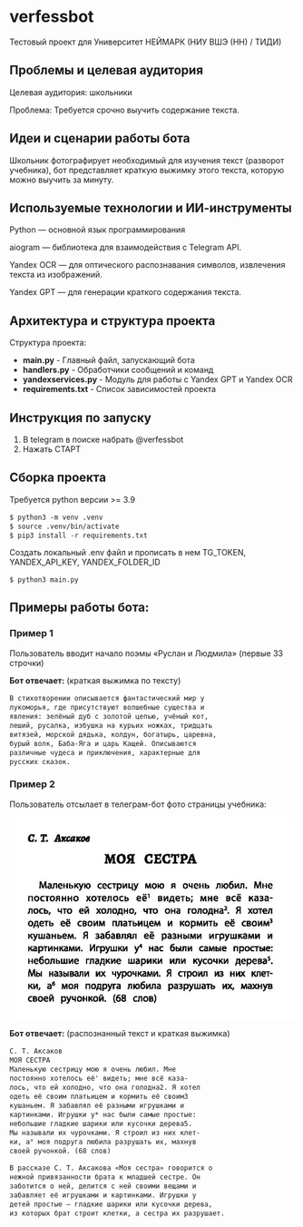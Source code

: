 # verfessbot
Тестовый проект для Университет НЕЙМАРК (НИУ ВШЭ (НН) / ТИДИ)

## Проблемы и целевая аудитория 
    
Целевая аудитория: школьники

Проблема: Требуется срочно выучить содержание текста.

## Идеи и сценарии работы бота

Школьник фотографирует необходимый для изучения текст
(разворот учебника), бот представляет краткую выжимку
этого текста, которую можно выучить за минуту.

## Используемые технологии и ИИ-инструменты

Python — основной язык программирования

aiogram — библиотека для взаимодействия с Telegram API.

Yandex OCR — для оптического распознавания символов, извлечения текста из изображений.

Yandex GPT — для генерации краткого содержания текста.

## Архитектура и структура проекта

Структура проекта:

* **main.py** - Главный файл, запускающий бота
* **handlers.py** - Обработчики сообщений и команд
* **yandexservices.py** - Модуль для работы с Yandex GPT и Yandex OCR
* **requirements.txt** - Список зависимостей проекта

## Инструкция по запуску

1. В telegram в поиске набрать @verfessbot
2. Нажать СТАРТ

## Сборка проекта

Требуется python версии >= 3.9

```shell
$ python3 -m venv .venv
$ source .venv/bin/activate
$ pip3 install -r requirements.txt
```

Создать локальный .env файл и прописать в нем TG_TOKEN, YANDEX_API_KEY, YANDEX_FOLDER_ID

```shell
$ python3 main.py
```

## Примеры работы бота:

### Пример 1

Пользователь вводит начало поэмы «Руслан и Людмила» (первые 33 строчки)

**Бот отвечает:** (краткая выжимка по тексту)

```text
В стихотворении описывается фантастический мир у
лукоморья, где присутствуют волшебные существа и
явления: зелёный дуб с золотой цепью, учёный кот,
леший, русалка, избушка на курьих ножках, тридцать
витязей, морской дядька, колдун, богатырь, царевна,
бурый волк, Баба-Яга и царь Кащей. Описываются
различные чудеса и приключения, характерные для
русских сказок.
```

### Пример 2

Пользователь отсылает в телеграм-бот фото страницы учебника:

![Тестовое изображение](pics/test.jpg)

**Бот отвечает:** (распознанный текст и краткая выжимка)

```text
C. Т. Аксаков
МОЯ СЕСТРА
Маленькую сестрицу мою я очень любил. Мне
постоянно хотелось её' видеть; мне всё каза-
лось, что ей холодно, что она голодна2. Я хотел
одеть её своим платьицем и кормить её своим3
кушаньем. Я забавлял её разными игрушками и
картинками. Игрушки у* нас были самые простые:
небольшие гладкие шарики или кусочки дерева5.
Мы называли их чурочками. Я строил из них клет-
ки, а° моя подруга любила разрушать их, махнув
своей ручонкой. (68 слов)
```
```text
В рассказе С. Т. Аксакова «Моя сестра» говорится о
нежной привязанности брата к младшей сестре. Он
заботится о ней, делится с ней своими вещами и
забавляет её игрушками и картинками. Игрушки у
детей простые — гладкие шарики или кусочки дерева,
из которых брат строит клетки, а сестра их разрушает.
```
